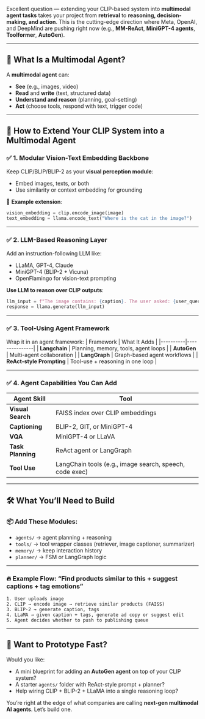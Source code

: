 Excellent question — extending your CLIP-based system into **multimodal agent tasks** takes your project from **retrieval** to **reasoning, decision-making, and action**. This is the cutting-edge direction where Meta, OpenAI, and DeepMind are pushing right now (e.g., **MM-ReAct**, **MiniGPT-4 agents**, **Toolformer**, **AutoGen**).

---

## 🧠 What Is a Multimodal Agent?

A **multimodal agent** can:
- **See** (e.g., images, video)
- **Read** and **write** (text, structured data)
- **Understand and reason** (planning, goal-setting)
- **Act** (choose tools, respond with text, trigger code)

---

## 🔁 How to Extend Your CLIP System into a Multimodal Agent

### ✅ 1. **Modular Vision-Text Embedding Backbone**
Keep CLIP/BLIP/BLIP-2 as your **visual perception module**:
- Embed images, texts, or both
- Use similarity or context embedding for grounding

🔧 **Example extension**:
```python
vision_embedding = clip.encode_image(image)
text_embedding = llama.encode_text("Where is the cat in the image?")
```

---

### ✅ 2. **LLM-Based Reasoning Layer**

Add an instruction-following LLM like:
- LLaMA, GPT-4, Claude
- MiniGPT-4 (BLIP-2 + Vicuna)
- OpenFlamingo for vision-text prompting

**Use LLM to reason over CLIP outputs**:

```python
llm_input = f"The image contains: {caption}. The user asked: {user_query}"
response = llama.generate(llm_input)
```

---

### ✅ 3. **Tool-Using Agent Framework**

Wrap it in an agent framework:
| Framework | What It Adds |
|----------|---------------|
| **Langchain** | Planning, memory, tools, agent loops |
| **AutoGen** | Multi-agent collaboration |
| **LangGraph** | Graph-based agent workflows |
| **ReAct-style Prompting** | Tool-use + reasoning in one loop |

---

### ✅ 4. **Agent Capabilities You Can Add**

| Agent Skill | Tool |
|-------------|------|
| **Visual Search** | FAISS index over CLIP embeddings |
| **Captioning** | BLIP-2, GIT, or MiniGPT-4 |
| **VQA** | MiniGPT-4 or LLaVA |
| **Task Planning** | ReAct agent or LangGraph |
| **Tool Use** | LangChain tools (e.g., image search, speech, code exec) |

---

## 🛠️ What You’ll Need to Build

### 📦 Add These Modules:
- `agents/` → agent planning + reasoning
- `tools/` → tool wrapper classes (retriever, image captioner, summarizer)
- `memory/` → keep interaction history
- `planner/` → FSM or LangGraph logic

---

### 🔥 Example Flow: “Find products similar to this + suggest captions + tag emotions”

```text
1. User uploads image
2. CLIP → encode image → retrieve similar products (FAISS)
3. BLIP-2 → generate caption, tags
4. LLaMA → given caption + tags, generate ad copy or suggest edit
5. Agent decides whether to push to publishing queue
```

---

## 🚀 Want to Prototype Fast?

Would you like:
- A mini blueprint for adding an **AutoGen agent** on top of your CLIP system?
- A starter `agents/` folder with ReAct-style prompt + planner?
- Help wiring CLIP + BLIP-2 + LLaMA into a single reasoning loop?

You’re right at the edge of what companies are calling **next-gen multimodal AI agents**. Let’s build one.